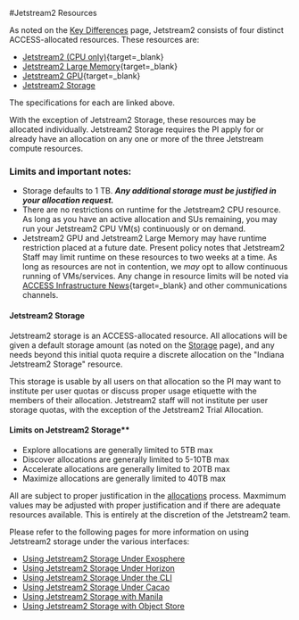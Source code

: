 #Jetstream2 Resources

As noted on the [Key Differences](../overview/architecture.md#hardware) page, Jetstream2 consists of four distinct ACCESS-allocated resources. These resources are:

* [Jetstream2 (CPU only)](../overview/config.md#compute-nodes-384-nodes){target=_blank}
* [Jetstream2 Large Memory](../overview/config.md#large-memory-nodes-32-nodes){target=_blank}
* [Jetstream2 GPU](../overview/config.md#gpu-nodes-90-nodes){target=_blank}
* [Jetstream2 Storage](resources.md#jetstream2-storage)

The specifications for each are linked above.

With the exception of Jetstream2 Storage, these resources may be allocated individually. Jetstream2 Storage requires the PI apply for or already have an allocation on any one or more of the three Jetstream compute resources.

### Limits and important notes:

* Storage defaults to 1 TB. ***Any additional storage must be justified in your allocation request.***
* There are no restrictions on runtime for the Jetstream2 CPU resource. As long as you have an active allocation and SUs remaining, you may run your Jetstream2 CPU VM(s) continuously or on demand.
* Jetstream2 GPU and Jetstream2 Large Memory may have runtime restriction placed at a future date. Present policy notes that Jetstream2 Staff may limit runtime on these resources to two weeks at a time. As long as resources are not in contention, we *may* opt to allow continuous running of VMs/services. Any change in resource limits will be noted via [ACCESS Infrastructure News](https://operations.access-ci.org/infrastructure_news){target=_blank} and other communications channels.

#### Jetstream2 Storage

Jetstream2 storage is an ACCESS-allocated resource. All allocations will be given a default storage amount (as noted on the [Storage](storage.md) page), and any needs beyond this initial quota require a discrete allocation on the "Indiana Jetstream2 Storage" resource. 

This storage is usable by all users on that allocation so the PI may want to institute per user quotas or discuss proper usage etiquette with the members of their allocation. Jetstream2 staff will not institute per user storage quotas, with the exception of the Jetstream2 Trial Allocation.

#### Limits on Jetstream2 Storage**

- Explore allocations are generally limited to 5TB max
- Discover allocations are generally limited to 5-10TB max
- Accelerate allocations are generally limited to 20TB max
- Maximize allocations are generally limited to 40TB max

All are subject to proper justification in the [allocations](../alloc/overview.md) process. Maxmimum values may be adjusted with proper justification and if there are adequate resources available. This is entirely at the discretion of the Jetstream2 team.

Please refer to the following pages for more information on using Jetstream2 storage under the various interfaces:

- [Using Jetstream2 Storage Under Exosphere](../ui/exo/storage.md)
- [Using Jetstream2 Storage Under Horizon](../ui/horizon/storage.md)
- [Using Jetstream2 Storage Under the CLI](../ui/cli/storage.md)
- [Using Jetstream2 Storage Under Cacao](../ui/cacao/storage.md)
- [Using Jetstream2 Storage with Manila](../general/manila.md)
- [Using Jetstream2 Storage with Object Store](../general/object.md)
